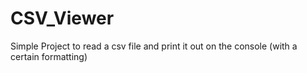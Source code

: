 # CSV_Viewer
Simple Project to read a csv file and print it out on the console (with a certain formatting)
